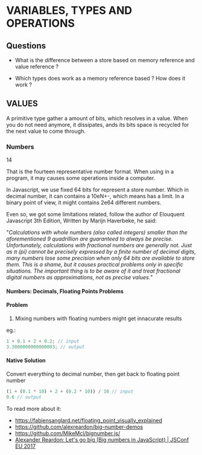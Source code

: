 # VARIABLES, TYPES AND OPERATIONS

## Questions

- What is the difference between a store based on memory reference and value reference ?

- Which types does work as a memory reference based ? How does it work ?

## VALUES

A primitive type gather a amount of bits, which resolves in a value. When you do not need anymore, it dissipates, ands its bits space is recycled for the next value to come through.

### Numbers

14

That is the fourteen representative number format. When using in a program, it may causes some operations inside a computer.

In Javascript, we use fixed 64 bits for represent a store number. Which in decimal number, it can contains a 10eN+-, which means has a limit. In a binary point of view, it might contains 2e64 different numbers.

Even so, we got some limitations related, follow the author of Elouquent Javascript 3th Edition, Written by Marijn Haverbeke, he said:

"_Calculations with whole numbers (also called integers) smaller than the aforementioned 9 quadrillion are guaranteed to always be precise. Unfortunately, calculations with fractional numbers are generally not. Just as π (pi) cannot be precisely expressed by a finite number of decimal digits, many numbers lose some precision when only 64 bits are available to store them. This is a shame, but it causes practical problems only in specific situations. The important thing is to be aware of it and treat fractional digital numbers as approximations, not as precise values._"

#### Numbers: Decimals, Floating Points Problems

#### Problem

1. Mixing numbers with floating numbers might get innacurate results

eg.:

```javascript
1 + 0.1 + 2 + 0.2; // input
3.3000000000000003; // output
```

#### Native Solution

Convert everything to decimal number, then get back to floating point number

```javascript
(1 + (0.1 * 10) + 2 + (0.2 * 10)) / 10 // input
0.6 // output
```

To read more about it:

- <https://fabiensanglard.net/floating_point_visually_explained>
- <https://github.com/alexreardon/big-number-demos>
- <https://github.com/MikeMcl/bignumber.js/>
- [Alexander Reardon: Let's go big (Big numbers in JavaScript) | JSConf EU 2017](https://www.youtube.com/watch?v=9SHOfZI_SsM&t=26s)
